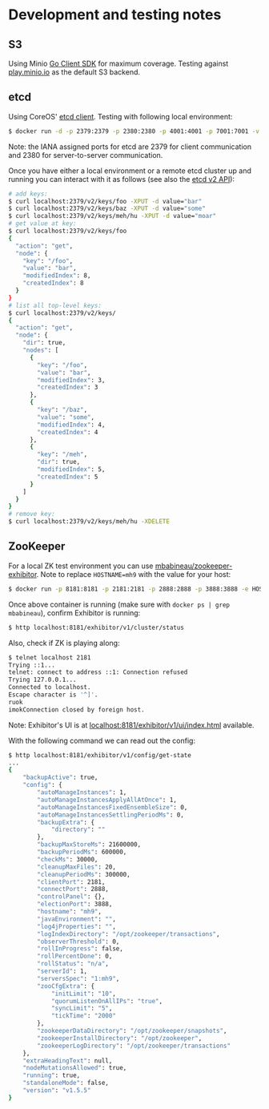 # Development and testing notes

## S3

Using Minio [Go Client SDK](https://docs.minio.io/docs/golang-client-quickstart-guide) for maximum coverage. Testing against [play.minio.io](https://play.minio.io:9000/) as the default S3 backend.

## etcd

Using CoreOS' [etcd client](https://github.com/coreos/etcd/tree/master/client). Testing with following local environment:


```bash
$ docker run -d -p 2379:2379 -p 2380:2380 -p 4001:4001 -p 7001:7001 -v /data/backup/dir:/data --name test-etcd elcolio/etcd:2.0.10 -name test-etcd
```

Note: the IANA assigned ports for etcd are 2379 for client communication and 2380 for server-to-server communication.

Once you have either a local environment or a remote etcd cluster up and running you can interact with it as follows (see also the [etcd v2 API](https://coreos.com/etcd/docs/latest/v2/api.html)):

```bash
# add keys:
$ curl localhost:2379/v2/keys/foo -XPUT -d value="bar"
$ curl localhost:2379/v2/keys/baz -XPUT -d value="some"
$ curl localhost:2379/v2/keys/meh/hu -XPUT -d value="moar"
# get value at key:
$ curl localhost:2379/v2/keys/foo
{
  "action": "get",
  "node": {
    "key": "/foo",
    "value": "bar",
    "modifiedIndex": 8,
    "createdIndex": 8
  }
}
# list all top-level keys:
$ curl localhost:2379/v2/keys/
{
  "action": "get",
  "node": {
    "dir": true,
    "nodes": [
      {
        "key": "/foo",
        "value": "bar",
        "modifiedIndex": 3,
        "createdIndex": 3
      },
      {
        "key": "/baz",
        "value": "some",
        "modifiedIndex": 4,
        "createdIndex": 4
      },
      {
        "key": "/meh",
        "dir": true,
        "modifiedIndex": 5,
        "createdIndex": 5
      }
    ]
  }
}
# remove key:
$ curl localhost:2379/v2/keys/meh/hu -XDELETE
```

## ZooKeeper

For a local ZK test environment you can use [mbabineau/zookeeper-exhibitor](https://hub.docker.com/r/mbabineau/zookeeper-exhibitor/).
Note to replace `HOSTNAME=mh9` with the value for your host:

```bash
$ docker run -p 8181:8181 -p 2181:2181 -p 2888:2888 -p 3888:3888 -e HOSTNAME=mh9 mbabineau/zookeeper-exhibitor:latest
```

Once above container is running (make sure with `docker ps | grep mbabineau`), confirm Exhibitor is running:

```bash
$ http localhost:8181/exhibitor/v1/cluster/status
```

Also, check if ZK is playing along:

```bash
$ telnet localhost 2181
Trying ::1...
telnet: connect to address ::1: Connection refused
Trying 127.0.0.1...
Connected to localhost.
Escape character is '^]'.
ruok
imokConnection closed by foreign host.
```

Note: Exhibitor's UI is at [localhost:8181/exhibitor/v1/ui/index.html](http://localhost:8181/exhibitor/v1/ui/index.html) available.

With the following command we can read out the config:

```bash
$ http localhost:8181/exhibitor/v1/config/get-state
...
{
    "backupActive": true,
    "config": {
        "autoManageInstances": 1,
        "autoManageInstancesApplyAllAtOnce": 1,
        "autoManageInstancesFixedEnsembleSize": 0,
        "autoManageInstancesSettlingPeriodMs": 0,
        "backupExtra": {
            "directory": ""
        },
        "backupMaxStoreMs": 21600000,
        "backupPeriodMs": 600000,
        "checkMs": 30000,
        "cleanupMaxFiles": 20,
        "cleanupPeriodMs": 300000,
        "clientPort": 2181,
        "connectPort": 2888,
        "controlPanel": {},
        "electionPort": 3888,
        "hostname": "mh9",
        "javaEnvironment": "",
        "log4jProperties": "",
        "logIndexDirectory": "/opt/zookeeper/transactions",
        "observerThreshold": 0,
        "rollInProgress": false,
        "rollPercentDone": 0,
        "rollStatus": "n/a",
        "serverId": 1,
        "serversSpec": "1:mh9",
        "zooCfgExtra": {
            "initLimit": "10",
            "quorumListenOnAllIPs": "true",
            "syncLimit": "5",
            "tickTime": "2000"
        },
        "zookeeperDataDirectory": "/opt/zookeeper/snapshots",
        "zookeeperInstallDirectory": "/opt/zookeeper",
        "zookeeperLogDirectory": "/opt/zookeeper/transactions"
    },
    "extraHeadingText": null,
    "nodeMutationsAllowed": true,
    "running": true,
    "standaloneMode": false,
    "version": "v1.5.5"
}
```